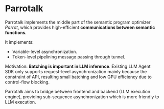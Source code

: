 # Parrotalk

Parrotalk implements the middle part of the semantic program optimizer *Parrot*, which 
provides high-efficient **communications between semantic functions**.

It implements:
- Variable-level asynchronization.
- Token-level pipelining message passing through tunnel.

Motivation: **Batching is important in LLM inference**. Existing LLM Agent SDK only supports
request-level asynchronization mainly because the constraint of API, resulting small batching 
and low GPU efficiency due to control-flow blocking.

Parrotalk aims to bridge between frontend and backend (LLM execution engine), providing sub-sequence 
asynchronization which is more friendly to LLM execution.
